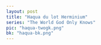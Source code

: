 ```yaml
---
layout: post
title: "Haqua du lot Herminium"
series: "The World God Only Knows"
pic: "haqua-twogk.png"
bk: "haqua-bk.png"
---
```

